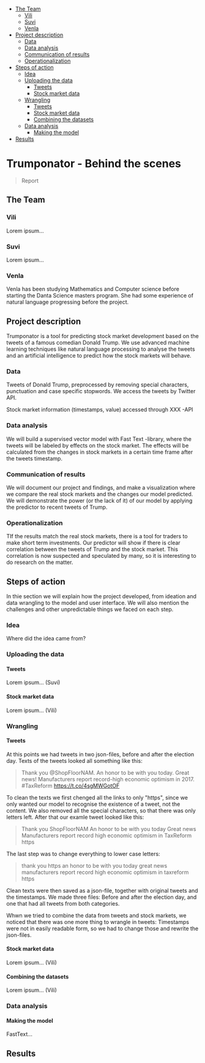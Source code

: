 - [The Team](#the-team)
  * [Vili](#vili)
  * [Suvi](#suvi)
  * [Venla](#venla)
- [Project description](#project-description)
  * [Data](#data)
  * [Data analysis](#data-analysis)
  * [Communication of results](#communication-of-results)
  * [Operationalization](#operationalization)
- [Steps of action](#steps-of-action)
  * [Idea](#idea)
  * [Uploading the data](#uploading-the-data)
    + [Tweets](#tweets)
    + [Stock market data](#stock-market-data)
  * [Wrangling](#wrangling)
    + [Tweets](#tweets)
    + [Stock market data](#stock-market-data)
    + [Combining the datasets](#combining-the-datasets)
  * [Data analysis](#data-analysis-1)
    + [Making the model](#making-the-model)
- [Results](#results)


# Trumponator - Behind the scenes

> Report

<!-- toc -->

## The Team

### Vili

Lorem ipsum...

### Suvi

Lorem ipsum...

### Venla

Venla has been studying Mathematics and Computer science before starting the Danta Science masters program. She had some experience of natural language progressing before the project.

## Project description

Trumponator is a tool for predicting stock market development based on the tweets of a famous comedian Donald Trump. 
We use advanced machine learning techniques like natural language processing to analyse the tweets and an artificial 
intelligence to predict how the stock markets will behave.

### Data

Tweets of Donald Trump, preprocessed by removing special characters, punctuation and case specific stopwords. We access 
the tweets by Twitter API.
 
Stock market information (timestamps, value) accessed through XXX -API


### Data analysis

We will build a supervised vector model with Fast Text -library, where the tweets will be labeled by effects on the stock 
market. The effects will be calculated from the changes in stock markets in a certain time frame after the tweets timestamp.

### Communication of results

We will document our project and findings, and make a visualization where we compare the real stock markets and the changes 
our model predicted. We will demonstrate the power (or the lack of it) of our model by applying the predictor to recent 
tweets of Trump.

### Operationalization

TIf the results match the real stock markets, there is a tool for traders to make short term investments. Our predictor 
will show if there is clear correlation between the tweets of Trump and the stock market. This correlation is now suspected 
and speculated by many, so it is interesting to do research on the matter.

## Steps of action

In thie section we will explain how the project developed, from ideation and data wrangling to the model and user interface. We will also mention the challenges and other unpredictable things we faced on each step.

### Idea

Where did the idea came from?

### Uploading the data

#### Tweets

Lorem ipsum... (Suvi)

#### Stock market data

Lorem ipsum... (Vili)

### Wrangling

#### Tweets

At this points we had tweets in two json-files, before and after the election day. Texts of the tweets looked all something like this:

> Thank you @ShopFloorNAM. An honor to be with you today. Great news! Manufacturers report record-high economic optimism in 2017. #TaxReform https://t.co/4sgMWGotOF

<!-- toc -->

To clean the texts we first chenged all the links to only "https", since we only wanted our model to recognise the existence of a tweet, not the content. We also removed all the special characters, so that there was only letters left. After that our examle tweet looked like this:

> Thank you ShopFloorNAM An honor to be with you today Great news Manufacturers report record high economic optimism in TaxReform https

<!-- toc -->

The last step was to change everything to lower case letters:

> thank you https an honor to be with you today great news manufacturers report record high economic optimism in taxreform https

<!-- toc -->

Clean texts were then saved as a json-file, together with original tweets and the timestamps. We made three files: Before and after the election day, and one that had all tweets from both categories.

Whwn we tried to combine the data from tweets and stock markets, we noticed that there was one more thing to wrangle in tweets: Timestamps were not in easily readable form, so we had to change those and rewrite the json-files.

#### Stock market data

Lorem ipsum... (Vili)

#### Combining the datasets

Lorem ipsum... (Vili)

### Data analysis

#### Making the model

FastText...

## Results
